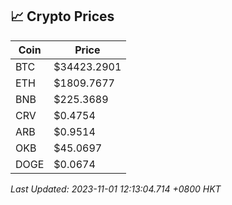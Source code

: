 ## 📈 Crypto Prices

| Coin | Price |
| ---- | ----- |
| BTC | $34423.2901 |
| ETH | $1809.7677 |
| BNB | $225.3689 |
| CRV | $0.4754 |
| ARB | $0.9514 |
| OKB | $45.0697 |
| DOGE | $0.0674 |

_Last Updated: 2023-11-01 12:13:04.714 +0800 HKT_